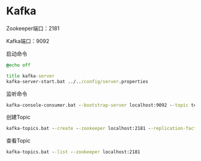 # Kafka

Zookeeper端口：2181

Kafka端口：9092


启动命令
```cmd
@echo off

title kafka-server
kafka-server-start.bat ../../config/server.properties
```

监听命令
```cmd
kafka-console-consumer.bat --bootstrap-server localhost:9092 --topic testTopic
```

创建Topic
```cmd
kafka-topics.bat --create --zookeeper localhost:2181 --replication-factor 1 --partitions 1 --topic testTopic
```

查看Topic
```cmd
kafka-topics.bat --list --zookeeper localhost:2181
```